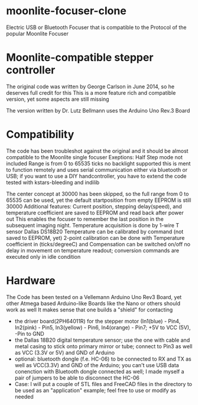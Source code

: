 # moonlite-focuser-clone
Electric USB or Bluetooth Focuser that is compatible to the Protocol of the popular Moonlite Focuser

# Moonlite-compatible stepper controller
The original code was written by George Carlson in June 2014, so he deserves full credit for this
This is a more feature rich and compatible version, yet some aspects are still missing
 
The version written by Dr. Lutz Bellmann uses the Arduino Uno Rev.3 Board

# Compatibility
The code has been troubleshot against the original and it should be almost compatible to the Moonlite single focuser
Exeptions:
Half Step mode not included
Range is from 0 to 65535 ticks
no backlight supported
this is ment to function remotely and uses serial communication either via bluetooth or USB; if you want to use a DIY handcontroller, you have to extend the code
tested with kstars-bleeding and indilib 

The center concept at 30000 has been skipped, so the full range from 0 to 65535 can be used, yet the default startposition from empty EEPROM is still 30000
Additional features:
Current position, stepping delay(speed), and temperature coefficient are saved to EEPROM and read back after power out
This enables the focuser to remember the last position in the subsequent imaging night.
Temperature acquisition is done by 1-wire T sensor Dallas DS18B20
Temperature can be calibrated by command (not saved to EEPROM, yet)
2-point calibration can be done with Temperature coefficient in (ticks/degreeC) and Compensation can be switched on/off
no delay in movement on temperature readout; conversion commands are executed only in idle condition

# Hardware
The Code has been tested on a Vellemann Arduino Uno Rev3 Board, yet other Atmega based Arduino-like Boards like the Nano or others should work as well
It makes sense that one builds a "shield" for contacting
- the driver board(2PH64011R) for the stepper motor (In1(blue) - Pin4, In2(pink) - Pin5, In3(yellow) - Pin6, In4(orange) - Pin7; +5V to VCC (5V), -Pin to GND
- the Dallas 18B20 digital temperature sensor; use the one with cable and metal casing to stick onto primary mirror or tube; connect to Pin3 as well as VCC (3.3V or 5V) and GND of Arduino
- optional: bluetooth dongle (f.e. HC-06) to be connected to RX and TX as well as VCC(3.3V) and GND of the Arduino; you can't use USB data conenction with Bluetooth dongle connected as well; I made myself a pair of jumpers to be able to disconnect the HC-06
- Case: I will put a couple of STL files and FreeCAD files in the directory to be used as an "application" example; feel free to use or modify as needed
